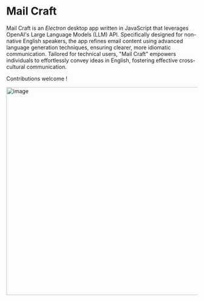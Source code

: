 # Mail Craft

Mail Craft is an *Electron* desktop app written in JavaScript that leverages OpenAI's Large Language Models (LLM) API. 
Specifically designed for non-native English speakers, the app refines email content using advanced language generation techniques, ensuring clearer, more idiomatic communication. Tailored for technical users, "Mail Craft" empowers individuals to effortlessly convey ideas in English, fostering effective cross-cultural communication.

Contributions welcome !

<img width="547" alt="image" src="https://github.com/louisdecharson/mail-craft/assets/3234544/a094471b-a5e3-40b6-ab82-4ba1e627b9d0">
